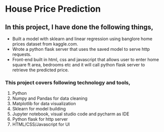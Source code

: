 # House Price Prediction
## In this project, I have done the following things,
- Built a model with sklearn and linear regression using banglore home prices dataset from kaggle.com.
- Wrote a python flask server that uses the saved model to serve http requests.
- Front-end built in html, css and javascript that allows user to enter home square ft area, bedrooms etc and it will call python flask server to retrieve the predicted price. 


### This project covers following technology and tools,

1. Python
2. Numpy and Pandas for data cleaning
3. Matplotlib for data visualization
4. Sklearn for model building
5. Jupyter notebook, visual studio code and pycharm as IDE
6. Python flask for http server
7. HTML/CSS/Javascript for UI
